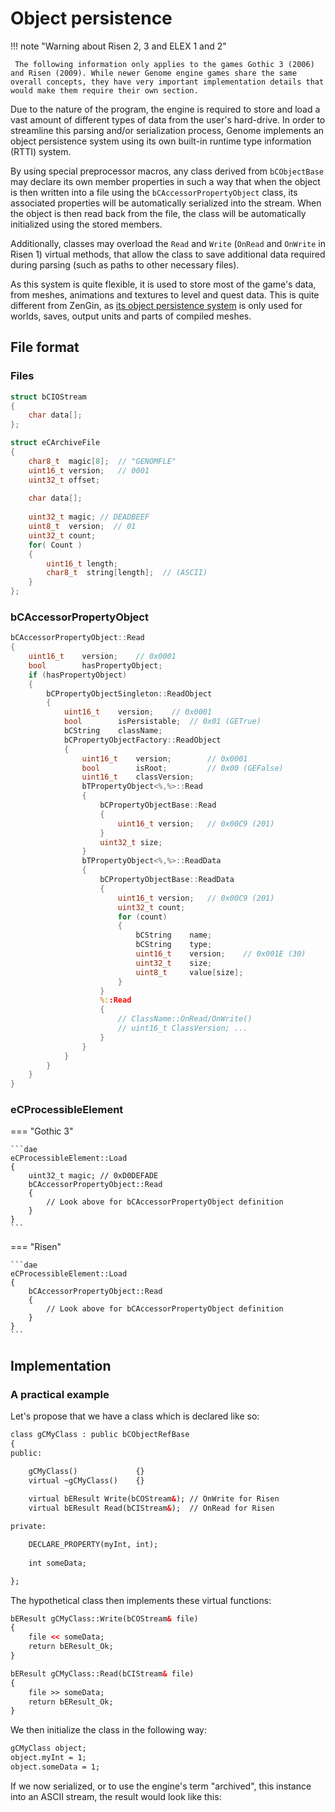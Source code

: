 # Object persistence

!!! note "Warning about Risen 2, 3 and ELEX 1 and 2"

	 The following information only applies to the games Gothic 3 (2006) and Risen (2009). While newer Genome engine games share the same overall concepts, they have very important implementation details that would make them require their own section.

Due to the nature of the program, the engine is required to store and load a vast amount of different types of data from the user's hard-drive. In order to streamline this parsing and/or serialization process, Genome implements an object persistence system using its own built-in runtime type information (RTTI) system.

By using special preprocessor macros, any class derived from `bCObjectBase` may declare its own member properties in such a way that when the object is then written into a file using the `bCAccessorPropertyObject` class, its associated properties will be automatically serialized into the stream. When the object is then read back from the file, the class will be automatically initialized using the stored members.

Additionally, classes may overload the `Read` and `Write` (`OnRead` and `OnWrite` in Risen 1) virtual methods, that allow the class to save additional data required during parsing (such as paths to other necessary files).

As this system is quite flexible, it is used to store most of the game's data, from meshes, animations and textures to level and quest data. This is quite different from ZenGin, as [its object persistence system](../zengin/general_info/ObjectPersistence.md) is only used for worlds, saves, output units and parts of compiled meshes.

## File format

### Files

``` cpp
struct bCIOStream
{
	char data[];
};
```

``` cpp
struct eCArchiveFile
{
	char8_t  magic[8];  // "GENOMFLE"
	uint16_t version;   // 0001
	uint32_t offset;
	
	char data[];
	
	uint32_t magic;	// DEADBEEF
	uint8_t  version;  // 01
	uint32_t count;
	for( Count )
	{
		uint16_t length;
		char8_t  string[length];  // (ASCII)
	}
};
```


### bCAccessorPropertyObject

``` cpp
bCAccessorPropertyObject::Read 
{
	uint16_t	version;	// 0x0001
	bool		hasPropertyObject;
	if (hasPropertyObject)
	{
		bCPropertyObjectSingleton::ReadObject
		{
			uint16_t	version;	// 0x0001
			bool		isPersistable;	// 0x01 (GETrue)
			bCString	className;
			bCPropertyObjectFactory::ReadObject
			{
				uint16_t	version;		// 0x0001
				bool		isRoot;			// 0x00 (GEFalse)
				uint16_t	classVersion;
				bTPropertyObject<%,%>::Read
				{
					bCPropertyObjectBase::Read
					{
						uint16_t version;	// 0x00C9 (201)
					}
					uint32_t size;
				}
				bTPropertyObject<%,%>::ReadData
				{
					bCPropertyObjectBase::ReadData
					{
						uint16_t version;	// 0x00C9 (201)
						uint32_t count;
						for (count)
						{
							bCString	name;
							bCString	type;
							uint16_t	version;	// 0x001E (30)
							uint32_t	size;
							uint8_t		value[size];
						}
					}
					%::Read
					{
						// ClassName::OnRead/OnWrite()
						// uint16_t ClassVersion; ...
					}
				}
			}
		}
	}
}
```

### eCProcessibleElement


=== "Gothic 3"

	```dae
	eCProcessibleElement::Load
	{
		uint32_t magic; // 0xD0DEFADE
		bCAccessorPropertyObject::Read
		{
			// Look above for bCAccessorPropertyObject definition
		}
	}
	```

=== "Risen"

	```dae
	eCProcessibleElement::Load
	{
		bCAccessorPropertyObject::Read
		{
			// Look above for bCAccessorPropertyObject definition
		}
	}
	```

## Implementation

### A practical example

Let's propose that we have a class which is declared like so:

```dae
class gCMyClass : public bCObjectRefBase
{
public:

	gCMyClass()				{}
	virtual ~gCMyClass()	{}
		
	virtual bEResult Write(bCOStream&); // OnWrite for Risen
	virtual bEResult Read(bCIStream&);  // OnRead for Risen

private:

	DECLARE_PROPERTY(myInt, int);
	
	int someData;

};

```

The hypothetical class then implements these virtual functions:

```dae
bEResult gCMyClass::Write(bCOStream& file)
{
	file << someData;
	return bEResult_Ok;
}

bEResult gCMyClass::Read(bCIStream& file)
{
	file >> someData;
	return bEResult_Ok;
}

```

We then initialize the class in the following way:

```dae
gCMyClass object;
object.myInt = 1;
object.someData = 1;
```

If we now serialized, or to use the engine's term "archived", this instance into an ASCII stream, the result would look like this:

```

```
